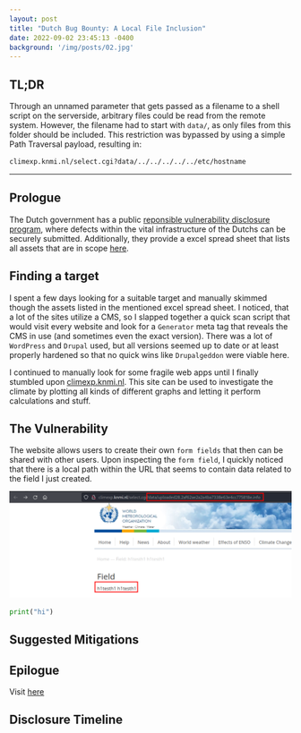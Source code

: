 ```yaml
---
layout: post
title: "Dutch Bug Bounty: A Local File Inclusion"
date: 2022-09-02 23:45:13 -0400
background: '/img/posts/02.jpg'
---
```


## TL;DR
Through an unnamed parameter that gets passed as a filename to a shell script on the serverside, arbitrary files could be read from the remote system. However, the filename had to start with `data/`, as only files from this folder should be included. This restriction was bypassed by using a simple Path Traversal payload, resulting in:

```bash
climexp.knmi.nl/select.cgi?data/../../../../../etc/hostname
```

---

## Prologue
The Dutch government has a public [reponsible vulnerability disclosure program](https://english.ncsc.nl/contact/reporting-a-vulnerability-cvd), where defects within the vital infrastructure of the Dutchs can be securely submitted. Additionally, they provide a excel spread sheet that lists all assets that are in scope [here](https://www.communicatierijk.nl/vakkennis/r/rijkswebsites/verplichte-richtlijnen/websiteregister-rijksoverheid).

## Finding a target
I spent a few days looking for a suitable target and manually skimmed though the assets listed in the mentioned excel spread sheet. I noticed, that a lot of the sites utilize a CMS, so I slapped together a quick scan script that would visit every website and look for a `Generator` meta tag that reveals the CMS in use (and sometimes even the exact version). There was a lot of `WordPress` and `Drupal` used, but all versions seemed up to date or at least properly hardened so that no quick wins like `Drupalgeddon` were viable here.

I continued to manually look for some fragile web apps until I finally stumbled upon [climexp.knmi.nl](http://climexp.knmi.nl). This site can be used to investigate the climate by plotting all kinds of different graphs and letting it perform calculations and stuff.

## The Vulnerability
The website allows users to create their own `form fields` that then can be shared with other users. Upon inspecting the `form field`, I quickly noticed that there is a local path within the URL that seems to contain data related to the field I just created.

![Normal behaviour](../img/posts/Pasted%20image%2020220904002852.png)

```python
print("hi")
```


## Suggested Mitigations

## Epilogue
Visit [here](https://www.government.nl/topics/cybercrime/fighting-cybercrime-in-the-netherlands/responsible-disclosure)

## Disclosure Timeline